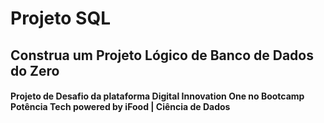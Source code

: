 # Projeto SQL

## Construa um Projeto Lógico de Banco de Dados do Zero

#### Projeto de Desafio da plataforma Digital Innovation One no Bootcamp Potência Tech powered by iFood | Ciência de Dados